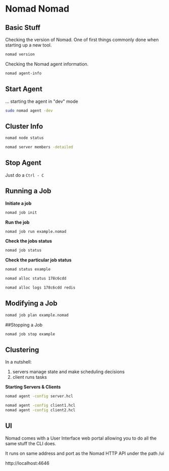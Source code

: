 # Nomad Nomad

## Basic Stuff

Checking the version of Nomad. One of first things commonly done when starting up a new tool.

```bash
nomad version
```

Checking the Nomad agent information.

```bash
nomad agent-info
```

## Start Agent

... starting the agent in "dev" mode

```bash
sudo nomad agent -dev
```

## Cluster Info

```bash
nomad node status
```

```bash
nomad server members -detailed
```

## Stop Agent

Just do a `Ctrl - C`


## Running a Job

__Initiate a job__
```bash
nomad job init
```

__Run the job__
```bash
nomad job run example.nomad
```

__Check the jobs status__
```bash
nomad job status
```

__Check the particular job status__
```bash
nomad status example
```

```bash
nomad alloc status 178c6cdd
```

```bash
nomad alloc logs 178c6cdd redis
```

## Modifying a Job

```bash
nomad job plan example.nomad
```

##Stopping a Job

```bash
nomad job stop example
```

## Clustering

In a nutshell:
1) servers manage state and make scheduling decisions
2) client runs tasks

__Starting Servers & Clients__

```bash
nomad agent -config server.hcl
```

```bash
nomad agent -config client1.hcl
nomad agent -config client2.hcl
```

## UI

Nomad comes with a User Interface web portal allowing you to do all the same stuff the CLI does.

It runs on same address and port as the Nomad HTTP API under the path /ui

http://localhost:4646
